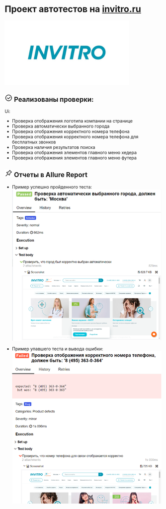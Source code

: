 # Проект автотестов на [invitro.ru](https://www.invitro.ru/)

<img align="center" src="https://github.com/ioomoon/InvitroUiTests/blob/main/readme/invitro.jpg" width="400">

## <img src="https://github.com/ioomoon/QA-guru-graduation/blob/master/img/icon5.png?raw=true" width="25"> Реализованы проверки:

Ui:
- Проверка отображения логотипа компании на странице
- Проверка автоматически выбранного города
- Проверка отображения корректного номера телефона
- Проверка отображения корректного номера телефона для бесплатных звонков
- Проверка наличия результатов поиска
- Проверка отображения элементов главного меню хедера
- Проверка отображения элементов главного меню футера

## <img src="https://github.com/ioomoon/QA-guru-graduation/blob/master/img/icon6.png?raw=true" width="25"> Отчеты в Allure Report
- Пример успешно пройденного теста:
![](readme/Screenshot_1.png "allure")

- Пример упавшего теста и вывода ошибки:
![](readme/Screenshot_2.png "allure2")
